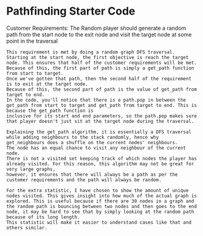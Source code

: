 # Pathfinding Starter Code


Customer Requirements:
The Random player should generate a random path from the start node to the exit node and visit the target node at some point in the traversal

    This requirement is met by doing a random graph DFS traversal.
    Starting at the start node, the first objective is reach the target node. This ensures that half of the customer requirements will be met.
    Because of this, the first part of path is simply a get_path function from start to target.
    Once we've gotten that path, then the second half of the requirement is to exit at the target node.
    Because of this, the second part of path is the value of get_path from target to end.
    In the code, you'll notice that there is a path.pop in between the get_path from start to target and get_path from target to end. This is because the get_path function is
    inclusive for its start and end parameters, so the path.pop makes sure that player doesn't just sit at the target node during the traversal.

    Explaining the get_path algorithm, it is essentially a DFS traversal while adding neighbours to the stack randomly, hence why get_neighbours does a shuffle on the current nodes' neighbours.
    The node has an equal chance to visit any neighbour of the current node. 
    There is not a visited set keeping track of which nodes the player has already visited. For this reason, this algorithm may not be great for very large graphs,
    however, it ensures that there will always be a path as per the customer requirements and the path will always be random.

    For the extra statistic, I have chosen to show the amount of unique nodes visited. This gives insight into how much of the actual graph is explored. This is useful because if there are 30 nodes in a graph and the random path is bouncing between two nodes and then goes to the end node, it may be hard to see that by simply looking at the random path because of its long length.
    This statistic will make it easier to understand cases like that and others similar.